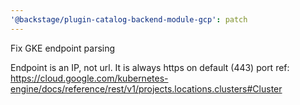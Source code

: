 ```yaml
---
'@backstage/plugin-catalog-backend-module-gcp': patch
---
```


Fix GKE endpoint parsing

Endpoint is an IP, not url. It is always https on default (443) port
ref: https://cloud.google.com/kubernetes-engine/docs/reference/rest/v1/projects.locations.clusters#Cluster
